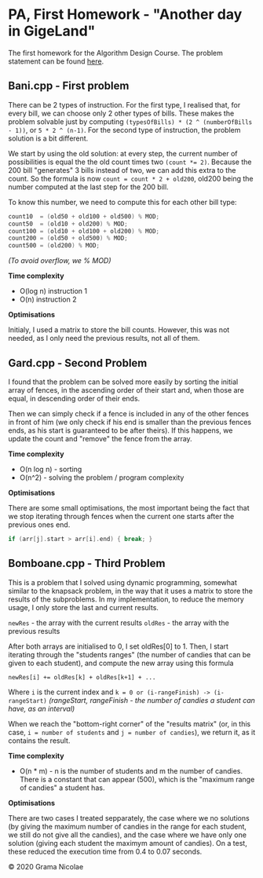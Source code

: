 # PA, First Homework - "Another day in GigeLand"

The first homework for the Algorithm Design Course. The problem statement can be found [here](./docs/problem_statement.pdf).

## Bani.cpp - First problem

There can be 2 types of instruction. For the first type, I realised that, for every bill, we can choose only 2 other types of bills. These makes the problem solvable just by computing `(typesOfBills) * (2 ^ (numberOfBills - 1))`, or `5 * 2 ^ (n-1)`. For the second type of instruction, the problem solution is a bit different.

We start by using the old solution: at every step, the current number of possibilities is equal the the old count times two `(count *= 2)`. Because the 200 bill "generates" 3 bills instead of two, we can add this extra to the count. So the formula is now `count = count * 2 + old200`, old200 being the number computed at the last step for the 200 bill.

To know this number, we need to compute this for each other bill type:

```cpp
count10  = (old50 + old100 + old500) % MOD;
count50  = (old10 + old200) % MOD;
count100 = (old10 + old100 + old200) % MOD;
count200 = (old50 + old500) % MOD;
count500 = (old200) % MOD;
```

*(To avoid overflow, we % MOD)*

**Time complexity**

- O(log n) instruction 1
- O(n) instruction 2

**Optimisations**

Initialy, I used a matrix to store the bill counts. However, this was not needed, as I only need the previous results, not all of them.

## Gard.cpp - Second Problem

I found that the problem can be solved more easily by sorting the initial array of fences, in the ascending order of their start and, when those are equal, in descending order of their ends.

Then we can simply check if a fence is included in any of the other fences in front of him (we only check if his end is smaller than the previous fences ends, as his start is guaranteed to be after theirs). If this happens, we update the count and "remove" the fence from the array.

**Time complexity**

- O(n log n) - sorting
- O(n^2) - solving the problem / program complexity

**Optimisations**

There are some small optimisations, the most important being the fact that we stop iterating through fences when the current one starts after the previous ones end.

```cpp
if (arr[j].start > arr[i].end) { break; }
```

## Bomboane.cpp - Third Problem

This is a problem that I solved using dynamic programming, somewhat similar to the knapsack problem, in the way that it uses a matrix to store the results of the subproblems. In my implementation, to reduce the memory usage, I only store the last and current results.

`newRes` - the array with the current results
`oldRes` - the array with the previous results

After both arrays are initialised to 0, I set oldRes[0] to 1. Then, I start iterating through the "students ranges" (the number of candies that can be given to each student), and compute the new array using this formula

`newRes[i] += oldRes[k] + oldRes[k+1] + ...`

Where `i` is the current index and `k = 0 or (i-rangeFinish) -> (i-rangeStart)` *(rangeStart, rangeFinish - the number of candies a student can have, as an interval)*

When we reach the "bottom-right corner" of the "results matrix" (or, in this case, `i = number of students` and `j = number of candies`), we return it, as it contains the result.

**Time complexity**

- O(n * m) - n is the number of students and m the number of candies. There is a constant that can appear (500), which is the "maximum range of candies" a student has.

**Optimisations**

There are two cases I treated sepparately, the case where we no solutions (by giving the maximum number of candies in the range for each student, we still do not give all the candies), and the case where we have only one solution (giving each student the maximym amount of candies). On a test, these reduced the execution time from 0.4 to 0.07 seconds.

© 2020 Grama Nicolae
